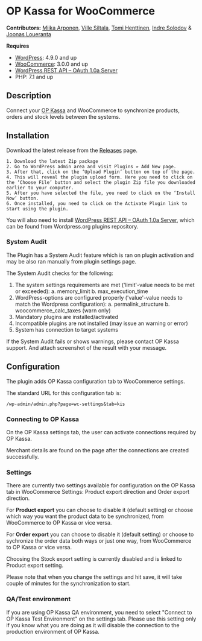 # OP Kassa for WooCommerce

**Contributors:** [Miika Arponen](https://github.com/nomafin), [Ville Siltala](https://github.com/villesiltala), [Tomi Henttinen](https://github.com/tomihenttinen), [Indre Solodov](https://github.com/Indre87) & [Joonas Loueranta](https://github.com/loueranta)

**Requires**
- [WordPress](https://wordpress.org/download/): 4.9.0 and up
- [WooCommerce](https://wordpress.org/plugins/woocommerce/): 3.0.0 and up
- [WordPress REST API – OAuth 1.0a Server](https://wordpress.org/plugins/rest-api-oauth1/)
- PHP: 7.1 and up

## Description

Connect your [OP Kassa](https://www.op-kassa.fi) and WooCommerce to synchronize products, orders and stock levels between the systems.

## Installation

Download the latest release from the [Releases](https://github.com/OPMerchantServices/op-kassa-for-woocommerce/releases) page.

```
1. Download the latest Zip package
2. Go to WordPress admin area and visit Plugins » Add New page.
3. After that, click on the ‘Upload Plugin’ button on top of the page.
4. This will reveal the plugin upload form. Here you need to click on the ‘Choose File’ button and select the plugin Zip file you downloaded earlier to your computer.
5. After you have selected the file, you need to click on the ‘Install Now’ button.
6. Once installed, you need to click on the Activate Plugin link to start using the plugin.
```


You will also need to install [WordPress REST API – OAuth 1.0a Server](https://wordpress.org/plugins/rest-api-oauth1/), which can be found from Wordpress.org plugins repository. 

### System Audit

The Plugin has a System Audit feature which is ran on plugin activation and may be also ran manually from plugin settings page.

The System Audit checks for the following:

1. The system settings requirements are met ('limit'-value needs to be met or exceeded):
    a. memory_limit
    b. max_execution_time
2. WordPress-options are configured properly ('value'-value needs to match the Wordpress configuration):
    a. permalink_structure
    b. woocommerce_calc_taxes (warn only)
3. Mandatory plugins are installed/activated
4. Incompatible plugins are not installed (may issue an warning or error)
5. System has connection to target systems

If the System Audit fails or shows warnings, please contact OP Kassa support. And attach screenshot of the result with your message.

## Configuration

The plugin adds OP Kassa configuration tab to WooCommerce settings. 

The standard URL for this configuration tab is:
```
/wp-admin/admin.php?page=wc-settings&tab=kis
```

### Connecting to OP Kassa

On the OP Kassa settings tab, the user can activate connections required by OP Kassa.

Merchant details are found on the page after the connections are created successfully.

### Settings

There are currently two settings available for configuration on the OP Kassa tab in WooCommerce Settings: Product export direction and Order export direction.

For **Product export** you can choose to disable it (default setting) or choose which way you want the product data to be synchronized, from WooCommerce to OP Kassa or vice versa. 

For **Order export** you can choose to disable it (default setting) or choose to sychronize the order data both ways or just one way, from WooCommerce to OP Kassa or vice versa. 

Choosing the Stock export setting is currently disabled and is linked to Product export setting.

Please note that when you change the settings and hit save, it will take couple of minutes for the synchronization to start.

### QA/Test environment

If you are using OP Kassa QA environment, you need to select "Connect to OP Kassa Test Environment" on the settings tab. Please use this setting only if you know what you are doing as it will disable the connection to the production environment of OP Kassa.
